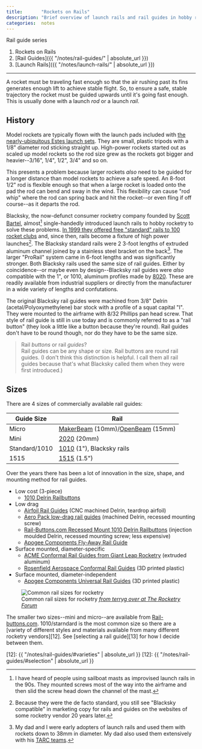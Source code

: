 ```yaml
---
title:       "Rockets on Rails"
description: "Brief overview of launch rails and rail guides in hobby rocketry"
categories:  notes
---
```


Rail guide series

1. Rockets on Rails
2. [Rail Guides]({{ "/notes/rail-guides/" | absolute_url }})
3. [Launch Rails]({{ "/notes/launch-rails/" | absolute_url }})

---

A rocket must be traveling fast enough so that the air rushing past its fins generates enough lift to achieve stable flight.
So, to ensure a safe, stable trajectory the rocket must be guided upwards until it's going fast enough.
This is usually done with a launch _rod_ or a launch _rail_.

## History

Model rockets are typically flown with the launch pads included with [the nearly-ubiquitous Estes launch sets][1].
They are small, plastic tripods with a 1/8" diameter rod sticking straight up.
High-power rockets started out as scaled up model rockets so the rod size grew as the rockets got bigger and heavier--3/16", 1/4", 1/2", 3/4" and so on.

This presents a problem because larger rockets _also_ need to be guided for a longer distance than model rockets to achieve a safe speed.
An 8-foot 1/2" rod is flexible enough so that when a large rocket is loaded onto the pad the rod can bend and sway in the wind.
This flexibility can cause "rod whip" where the rod can spring back and hit the rocket--or even fling if off course--as it departs the rod.

Blacksky, the now-defunct consumer rocketry company founded by [Scott Bartel][2], almost[^1] single-handedly introduced launch rails to hobby rocketry to solve these problems.
[In 1999 they offered free "standard" rails to 100 rocket clubs][3] and, since then, rails become a fixture of high power launches[^2].
The Blacksky standard rails were 2 3-foot lengths of extruded aluminum channel joined by a stainless steel bracket on the back[^3].
The larger "ProRail" system came in 6-foot lengths and was significantly stronger.
Both Blacksky rails used the same size of rail guides.
Either by coincidence--or maybe even by design--Blacksky rail guides were _also_ compatible with the 1", or 1010, aluminum profiles made by [8020][5].
These are readily available from industrial suppliers or directly from the manufacturer in a wide variety of lengths and confutations.

The original Blacksky rail guides were machined from 3/8" Delrin (acetal/Polyoxymethylene) bar stock with a profile of a squat capital "I".
They were mounted to the airframe with 8/32 Phillips pan head screw.
That style of rail guide is still in use today and is commonly referred to as a "rail button" (they look a little like a button because they're round).
Rail guides don't have to be round though, nor do they have to be the same size.

> Rail _buttons_ or rail _guides_?  
> Rail guides can be any shape or size. Rail buttons are round rail guides. (I don't think this distinction is helpful. I call them all rail guides because that's what Blacksky called them when they were first introduced.)

## Sizes

There are 4 sizes of commercially available rail guides:

| Guide Size    | Rail                                       |
|---------------|--------------------------------------------|
| Micro         | [MakerBeam][6] (10mm)/[OpenBeam][7] (15mm) |
| Mini          | [2020][8] (20mm)                           |
| Standard/1010 | [1010][9] (1"), Blacksky rails             |
| 1515          | [1515][10] (1.5")                          |

Over the years there has been a lot of innovation in the size, shape, and mounting method for rail guides.

- Low cost (3-piece)
  - [1010 Delrin Railbuttons](https://rail-buttons.com/1010delrin.html)
- Low drag
  - [Airfoil Rail Guides](https://scpconcepts.com/airfoil-rail-guides/) (CNC machined Delrin, teardrop airfoil)
  - [Aero Pack low-drag rail guides](https://aeropack.net/ldRailGuides.asp) (machined Delrin, recessed mounting screw)
  - [Rail-Buttons.com Recessed Mount 1010 Delrin Railbuttons](https://rail-buttons.com/1010delrin.html) (injection moulded Delrin, recessed mounting screw; less expensive)
  - [Apogee Components Fly-Away Rail Guide](https://www.apogeerockets.com/Launch-Accessories/Fly-Away-Rail-Guides/54mm-Fly-Away-Rail-Guide-1-pk)
- Surface mounted, diameter-specific
  - [ACME Conformal Rail Guides from Giant Leap Rocketry](https://giantleaprocketry.com/products/components_launch_systems.aspx#Acme_Conformal_Launch_Guides) (extruded aluminum)
  - [Rosenfield Aerospace Conformal Rail Guides](https://www.rosenfieldaerospace.com/Conformal_Rail_Guide_for_LOC_Body_Tubes/p2900834_12834730.aspx) (3D printed plastic)
- Surface mounted, diameter-independent
  - [Apogee Components Universal Rail Guides](https://www.apogeerockets.com/Building-Supplies/Launch-Lugs-Rail-Buttons/Rail-Buttons-Guides/Universal-Rail-Guides) (3D printed plastic)

<figure class="r3x4">
  <div class="placeholder"></div>
  <img loading="lazy" src="{{ "/assets/images/terryg-rocket-rails.jpg" | absolute_url }}" alt="Common rail sizes for rocketry" />
  <figcaption>Common rail sizes for rocketry <cite><a href="https://www.rocketryforum.com/threads/micro-and-mini-rail-buttons.148246/#post-1818567">from terryg over at The Rocketry Forum</a></cite></figcaption>
</figure>

The smaller two sizes--mini and micro--are available from [Rail-buttons.com][11].
1010/starndard is the most common size so there are a [variety of different styles and materials available from many different rocketry vendors][12].
See [selecting a rail guide][13] for how I decide between them.

[^1]: I have heard of people using sailboat masts as improvised launch rails in the 90s. They mounted screws most of the way into the airframe and then slid the screw head down the channel of the mast.
[^2]: Because they were the de facto standard, you still see "Blacksky compatible" in marketing copy for rails and guides on the websites of some rocketry vendor 20 years later.
[^3]: My dad and I were early adopters of launch rails and used them with rockets down to 38mm in diameter. My dad also used them extensively with his [TARC teams][4].

[1]:  https://estesrockets.com/product-category/rockets/launch-sets/
[2]:  https://www.linkedin.com/in/scott-bartel-7a0b4236
[3]:  http://www.lunar.org/docs/LUNARclips/v6/v6n4/Blacksky.html
[4]:  https://rocketcontest.org/
[5]:  https://8020.net/
[6]:  https://www.makerbeam.com/
[7]:  https://www.makerbeam.com/openbeam/
[8]:  https://8020.net/20-2020.html
[9]:  https://8020.net/1010-s.html
[10]: https://8020.net/1515-s.html
[11]: https://rail-buttons.com
[12]: {{ "/notes/rail-guides/#varieties" | absolute_url }}
[12]: {{ "/notes/rail-guides/#selection" | absolute_url }}
